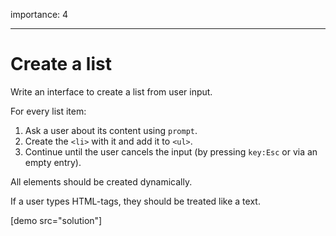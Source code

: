 importance: 4

---

# Create a list

Write an interface to create a list from user input.

For every list item:

1. Ask a user about its content using `prompt`.
2. Create the `<li>` with it and add it to `<ul>`.
3. Continue until the user cancels the input (by pressing `key:Esc` or via an empty entry).

All elements should be created dynamically.

If a user types HTML-tags, they should be treated like a text.

[demo src="solution"]
